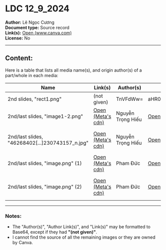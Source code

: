 # LDC 12_9_2024

**Author:** Lê Ngọc Cương <br>
**Document type:** Source record  
**Link(s):** [Open (www.canva.com)](https://www.canva.com/design/DAGYrdU5_Bc/ZeL5S-n5PjTNoqSwetwW3g/edit?utm_content=DAGYrdU5_Bc&utm_campaign=designshare&utm_medium=link2&utm_source=sharebutton)  
**License:** No  

---

## Content:
Here is a table that lists all media name(s), and origin author(s) of a part/whole in each media:

| Name                                       | Link(s)                                                                 | Author(s)               | Author link(s)                                                              | Note(s)              |
|--------------------------------------------|------------------------------------------------------------------------|-------------------------|----------------------------------------------------------------------------|---------------------|
| 2nd slides, "rect1.png"                    | (not given)                                                           | TnVFdWw=               | aHR0cHM6Ly94LmNvbS9OTl9FdWxfMDEvbWVkaWE=                              | partly used         |
| 2nd/last slides, "image1-2.png"           | [Open (Meta's cdn)](https://scontent.fhan3-4.fna.fbcdn.net/v/t39.30808-6/462696369_122158220864269076_4177465645773415762_n.jpg?_nc_cat=106&ccb=1-7&_nc_sid=cc71e4&_nc_eui2=AeGB4a3eTb5IbpONxQGR3IfJbm_7K8XyhGNub_srxfKEY7Zr2HrAleYBjBFoLKi_9qoOaZKDBQVAbBj6fN1ClK4X&_nc_ohc=NaZbfU4FWpsQ7kNvgEXeuUE&_nc_zt=23&_nc_ht=scontent.fhan3-4.fna&_nc_gid=ANwYJL1CETs6gK9s-GkyiqK&oh=00_AYCDjGcuwQUX4Zvai1ItW9YWnO3FB4fp8P6Nb4crhIgp8A&oe=675CB9C7)  | Nguyễn Trọng Hiếu | [Open](https://www.facebook.com/profile.php?id=61558072281566) | User's Facebook Banner |
| 2nd/last slides, "46268402[...]230743157_n.jpg" | [Open (Meta's cdn)](https://scontent.fhan3-5.fna.fbcdn.net/v/t39.30808-1/462684023_122158220756269076_119361928230743157_n.jpg?stp=c0.0.377.377a_dst-jpg_s200x200_tt6&_nc_cat=109&ccb=1-7&_nc_sid=0ecb9b&_nc_eui2=AeEwNefnlt6MJ8953DTAM7vnKaM6UNvxdSwpozpQ2_F1LIxnfAbIHMRIEtCAwr2RJmS0wP6p8Yk9XN-na2aM7UcV&_nc_ohc=CpmhyVeGMBwQ7kNvgGtvGoG&_nc_zt=24&_nc_ht=scontent.fhan3-5.fna&_nc_gid=AVBtpRBO4IC1faj_rviqRsd&oh=00_AYCAj5BvxZyQJA3TnOmhsgK7sD_la1zYmk9pvsGqIIFOvQ&oe=675CC2E9) | Nguyễn Trọng Hiếu | [Open](https://www.facebook.com/profile.php?id=61558072281566) | User's Facebook Profile Picture |
| 2nd/last slides, "image.png" (1)          | [Open (Meta's cdn)](https://scontent.fhan3-4.fna.fbcdn.net/v/t39.30808-6/463308717_525227467129480_9078522012241408874_n.jpg?stp=cp6_dst-jpg_tt6&_nc_cat=104&ccb=1-7&_nc_sid=cc71e4&_nc_eui2=AeGVynOk_Svv6Ts5h72VTnWO8cFWGfoAW-DxwVYZ-gBb4L-ZwCXQcHEJ-sc8l-dBmJtU0IfZTZM5kmr3pN92vtse&_nc_ohc=TgHX8tEQtKEQ7kNvgEubDEM&_nc_zt=23&_nc_ht=scontent.fhan3-4.fna&_nc_gid=AcJwjZwuHxiihjlv2o1jopp&oh=00_AYBieFxaBuHJ-ZuXb9_Xg8ZTpI0Q2w0cD69DzK1vsESm6w&oe=675CC2B6) | Pham Đức          | [Open](https://www.facebook.com/profile.php?id=100089266935692) | User's Facebook Banner |
| 2nd/last slides, "image.png" (2)          | [Open (Meta's cdn)](https://scontent.fhan3-5.fna.fbcdn.net/v/t39.30808-6/452258331_464029069915987_2908011915752510118_n.jpg?_nc_cat=103&ccb=1-7&_nc_sid=6ee11a&_nc_eui2=AeHl2FmKsvobFECIQJQeziP-xVZTLPNfMz7FVlMs818zPmCRBYlCVuzv2KdgjwPkt14b7f8dtR2UQKCy5-GvRvIw&_nc_ohc=-efXiplN610Q7kNvgF2kUsu&_nc_zt=23&_nc_ht=scontent.fhan3-5.fna&_nc_gid=AHwzBrhDF6qrvKFQTsRjxQR&oh=00_AYDjhocJaBEm4GJGIE3ZJq_dpjob8pfZUSjFYeDmJ5BVag&oe=675CED80) | Pham Đức          | [Open](https://www.facebook.com/profile.php?id=100089266935692) | User's Facebook Profile Picture |

---

### Notes:

- The "Author(s)", "Author Link(s)", and "Link(s)" may be formatted to Base64, except if they had **"(not given)"**.
- I cannot find the source of all the remaining images or they are owned by Canva. 
